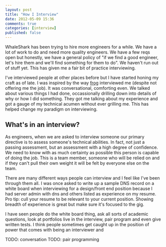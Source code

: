 ```yaml
---
layout: post
title: "How I Interview"
date: 2012-05-09 15:36
comments: true
categories: [interview]
published: false
---
```

WhaleShark has been trying to hire more engineers for a while. We have a lot of work to do and need more quality engineers. We have a few reqs open but honestly, we have a general policy of "if we find a good engineer, let's hire them and we'll find something for them to do". We haven't run out of stuff yet. This has given me a fair bit of practice interviewing.

I've interviewed people at other places before but I have started honing my craft as of late. I was inspired by the way [frog](http://www.frogdesign.com/) interviewed me (despite not offering me the job). It was conversational, comforting even. We talked about various things I had done, occassionally drilling down into details of why or how I did something. They got me talking about my experience and got a gauge of my technical acumen without ever grilling me. This has helped change my paradigm on interviewing.

## What's in an interview?

As engineers, when we are asked to interview someone our primary directive is to assess someone's technical abilities. In fact, not just a passing assessment, but an assessment with a high degree of confidence. We need to know with as much certainty as possible this person is capable of doing the job. This is a team member, someone who will be relied on and if they can't pull their own weight it will be felt by everyone else on the team.

There are many different ways people can interview and I feel like I've been through them all. I was once asked to write up a sample DNS record on a white board when interviewing for a design/front end position because I had server admin with dns and others listed as experience on my resume. Pro tip: cull your resume to be relevant to your current position. Showing breadth of experience is great but make sure it's focused to the gig.

I have seen people do the white board thing, ask all sorts of academic questions, look at portfolios live in the interview, pair program and even give written tests. I think people sometimes get caught up in the position of power that comes with being an interviewer and

TODO: conversation
TODO: pair programming